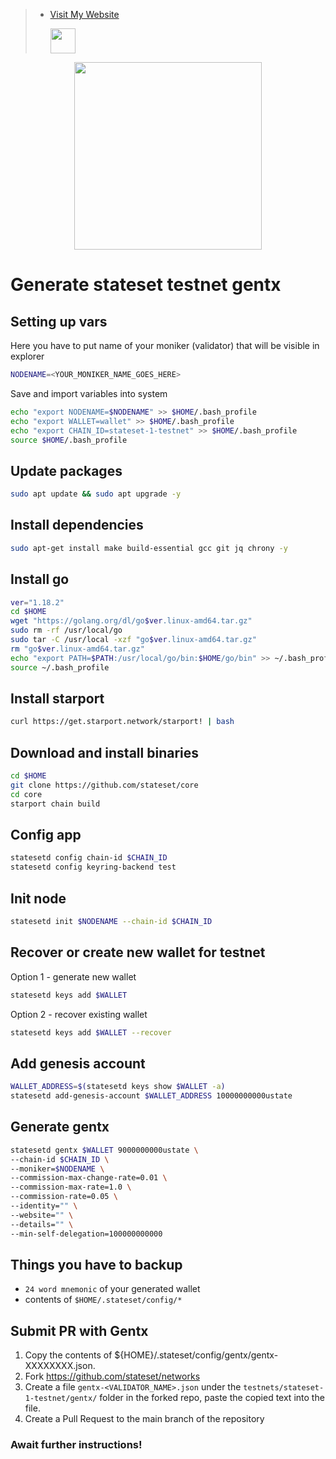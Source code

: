 >- [Visit My Website](https://alfonova.app)<p><img height="40" src="https://raw.githubusercontent.com/Agus1224/NODE_TESTNET/main/arpgr-1srhe-001.ico"></p>
<p align="center">
  <img height="300" height="auto" src="https://user-images.githubusercontent.com/50621007/192461695-f16f92ac-7f9c-4181-9dbe-ed2267f30f35.png">
</p>


# Generate stateset testnet gentx

## Setting up vars
Here you have to put name of your moniker (validator) that will be visible in explorer
```bash
NODENAME=<YOUR_MONIKER_NAME_GOES_HERE>
```

Save and import variables into system
```bash
echo "export NODENAME=$NODENAME" >> $HOME/.bash_profile
echo "export WALLET=wallet" >> $HOME/.bash_profile
echo "export CHAIN_ID=stateset-1-testnet" >> $HOME/.bash_profile
source $HOME/.bash_profile
```

## Update packages
```bash
sudo apt update && sudo apt upgrade -y
```

## Install dependencies
```bash
sudo apt-get install make build-essential gcc git jq chrony -y
```

## Install go
```bash
ver="1.18.2"
cd $HOME
wget "https://golang.org/dl/go$ver.linux-amd64.tar.gz"
sudo rm -rf /usr/local/go
sudo tar -C /usr/local -xzf "go$ver.linux-amd64.tar.gz"
rm "go$ver.linux-amd64.tar.gz"
echo "export PATH=$PATH:/usr/local/go/bin:$HOME/go/bin" >> ~/.bash_profile
source ~/.bash_profile
```

## Install starport
```bash
curl https://get.starport.network/starport! | bash
```

## Download and install binaries
```bash
cd $HOME
git clone https://github.com/stateset/core
cd core
starport chain build
```

## Config app
```bash
statesetd config chain-id $CHAIN_ID
statesetd config keyring-backend test
```

## Init node
```bash
statesetd init $NODENAME --chain-id $CHAIN_ID
```

## Recover or create new wallet for testnet
Option 1 - generate new wallet
```bash
statesetd keys add $WALLET
```

Option 2 - recover existing wallet
```bash
statesetd keys add $WALLET --recover
```

## Add genesis account
```bash
WALLET_ADDRESS=$(statesetd keys show $WALLET -a)
statesetd add-genesis-account $WALLET_ADDRESS 10000000000ustate
```

## Generate gentx
```bash
statesetd gentx $WALLET 9000000000ustate \
--chain-id $CHAIN_ID \
--moniker=$NODENAME \
--commission-max-change-rate=0.01 \
--commission-max-rate=1.0 \
--commission-rate=0.05 \
--identity="" \
--website="" \
--details="" \
--min-self-delegation=100000000000
```

## Things you have to backup
- `24 word mnemonic` of your generated wallet
- contents of `$HOME/.stateset/config/*`

## Submit PR with Gentx
1. Copy the contents of ${HOME}/.stateset/config/gentx/gentx-XXXXXXXX.json.
2. Fork https://github.com/stateset/networks
3. Create a file `gentx-<VALIDATOR_NAME>.json` under the `testnets/stateset-1-testnet/gentx/` folder in the forked repo, paste the copied text into the file.
4. Create a Pull Request to the main branch of the repository

### Await further instructions!

